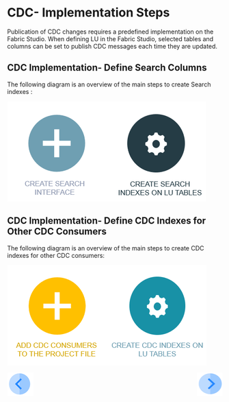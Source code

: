 # CDC- Implementation Steps

Publication of CDC changes requires a predefined implementation on the Fabric Studio. When defining LU in the Fabric Studio, selected tables and columns can be set to publish CDC messages each time they are updated. 

## CDC Implementation- Define Search Columns

The following diagram is an overview of the main steps to create Search indexes :

[<img src="images/cdc_imp_search_1.png" alt="drawing"/>](04_cdc_search_implementation.md#creating-search-indexes)[<img src="images/cdc_imp_search_2.png" alt="drawing"/>](04_cdc_search_implementation.md#creating-search-indexes)

## CDC Implementation- Define CDC Indexes for Other CDC Consumers

The following diagram is an overview of the main steps to create CDC indexes for other CDC consumers:

[<img src="images/cdc_imp_other_consumers_1.png" alt="drawing"/>](05_cdc_other_consumers_implementation.md#adding-cdc-consumers)[<img src="images/cdc_imp_other_consumers_2.png" alt="drawing"/>](05_cdc_other_consumers_implementation.md#creating-indexes-for-other-cdc-consumers)

[![Previous](/articles/images/Previous.png)](02_cdc_messages.md)[<img align="right" width="60" height="54" src="/articles/images/Next.png">](04_cdc_search_implementation.md)